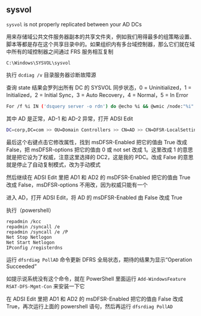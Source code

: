 ## sysvol

`sysvol` is not properly replicated between your AD DCs

用来存储域公共文件服务器副本的共享文件夹，例如我们用得最多的组策略设置、脚本等都是存在这个共享目录中的。如果组织内有多台域控制器，那么它们就在域中所有的域控制器之间通过 FRS 服务相互复制

`C:\Windows\SYSVOL\sysvol`

执行 `dcdiag /v`  目录服务器诊断故障源

查询 state 结果会罗列出所有 DC 的 SYSVOL 同步状态，0 = Uninitialized，1 = Initialized，2 = Initial Sync，3 = Auto Recovery，4 = Normal，5 = In Error

```bash
For /f %i IN ('dsquery server -o rdn') do @echo %i && @wmic /node:"%i" /namespace:\\root\microsoftdfs path dfsrreplicatedfolderinfo WHERE replicatedfoldername='SYSVOL share' get replicationgroupname,replicatedfoldername,state
```

其中 AD 是正常，AD-1 和 AD-2 异常，打开 ADSI Edit

```bash
DC=corp,DC=com >> OU=Domain Controllers >> CN=AD >> CN=DFSR-LocalSettings >> Domain System Volume >> SYSVOL Subscription
```

最后这个右键点击它修改属性，找到 msDFSR-Enabled 把它的值由 True 改成 False，把 msDFSR-options 把它的值由 0 或 not set 改成 1。这里改成 1 的意思就是把它设为了权威，注意这里选择的 DC2，这是我的 PDC。改成 False 的意思就是停止了自动复制模式，改为手动模式

然后继续在 ADSI Edit 里把 AD1 和 AD2 的 msDFSR-Enabled 把它的值由 True 改成 False，msDFSR-options 不用改，因为权威只能有一个

进入 AD，打开 ADSI Edit，将 AD 的 msDFSR-Enabled 由 False 改成 True

执行（powershell）

```
repadmin /kcc
repadmin /syncall /e
repadmin /syncall /e /P
Net Stop Netlogon
Net Start Netlogon
IPconfig /registerdns
```

运行 `dfsrdiag PollAD` 命令更新 DFRS 全局状态，期待的结果为显示“Operation Succeeded”

如提示说系统没有这个命令，就在 PowerShell 里面运行 `Add-WindowsFeature RSAT-DFS-Mgmt-Con` 来安装一下它

在 ADSI Edit 里把 AD1 和 AD2 的 msDFSR-Enabled 把它的值由 False 改成 True，再次运行上面的 powershell 语句，然后再运行 `dfsrdiag PollAD`